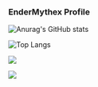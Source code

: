 ### EnderMythex Profile

![Anurag's GitHub stats](https://github-readme-stats.vercel.app/api?username=EnderMythex&show_icons=true&theme=radical)

![Top Langs](https://github-readme-stats.vercel.app/api/top-langs/?username=EnderMythex&layout=compact)

<a href="https://github.com/antonkomarev/github-profile-views-counter">
    <img src="https://komarev.com/ghpvc/?username=EnderMythex&style=for-the-badge">
</a>

[Ÿ HŸPE]: https://yhype.me
[GitHub Profile Views Counter]: https://github.com/antonkomarev/github-profile-views-counter

![](https://hit.yhype.me/github/profile?user_id=1849174)

